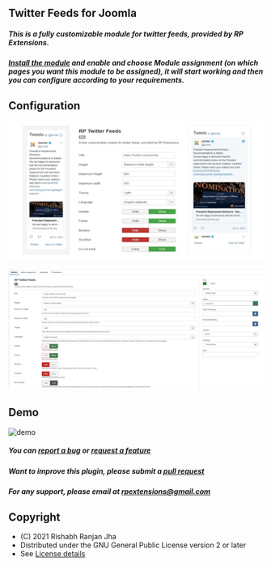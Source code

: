 Twitter Feeds for Joomla
----------
##### This is a fully customizable module for twitter feeds, provided by RP Extensions.

##### [Install the module](https://github.com/rpextensions/twitter-feeds-joomla/raw/master/mod_twitter_feeds_v1.0.0.zip) and enable and choose Module assignment (on which pages you want this module to be assigned), it will start working and then you can configure according to your requirements.

Configuration
----------
![site](assets/site.png)

![admin](assets/admin.JPG)

Demo
----------
![demo](assets/demo.gif)

##### You can [report a bug](https://github.com/rpextensions/twitter-feeds-joomla/issues) or [request a feature](https://github.com/rpextensions/twitter-feeds-joomla/issues)

##### Want to improve this plugin, please submit a [pull request](https://github.com/rpextensions/twitter-feeds-joomla/pulls)

##### For any support, please email at rpextensions@gmail.com

Copyright
---------------------
* (C) 2021 Rishabh Ranjan Jha
* Distributed under the GNU General Public License version 2 or later
* See [License details](https://github.com/rpextensions/twitter-feeds-joomla/blob/master/LICENSE)
